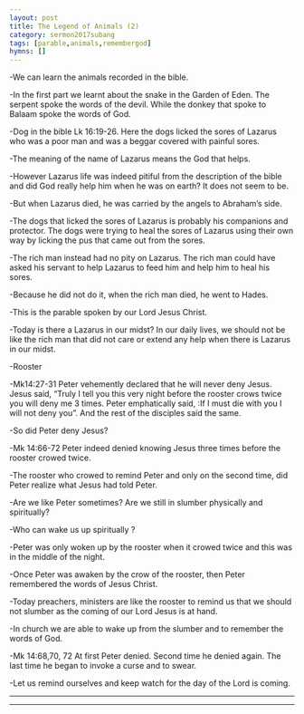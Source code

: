 ```yaml
---
layout: post
title: The Legend of Animals (2)
category: sermon2017subang
tags: [parable,animals,remembergod]
hymns: []
---
```

-We can learn the animals recorded in the bible. 

-In the first part we learnt about the snake in the Garden of Eden. The serpent spoke the words of the devil. While the donkey that spoke to Balaam spoke the words of God. 

-Dog in the bible
Lk 16:19-26. Here the dogs licked the sores of Lazarus who was a poor man and was a beggar covered with painful sores. 

-The  meaning of the name of Lazarus means the God that helps. 

-However Lazarus life was indeed pitiful from the description of the bible and did God really help him when he was on earth? It does not seem to be.   

-But when Lazarus died, he was carried by the angels to Abraham’s side. 

-The dogs that licked the sores of Lazarus is probably his companions and protector. The dogs were trying to heal the sores of Lazarus using their own way by licking the pus that came out from the sores.

-The rich man instead had no pity on Lazarus. The rich man could have asked his servant to help Lazarus to feed him and help him to heal his sores.

-Because he did not do it, when the rich man died, he went to Hades. 

-This is the parable spoken by our Lord Jesus Christ. 

-Today is there a Lazarus in our midst? In our daily lives, we should not be like the rich man that did not care or extend any help when there is Lazarus in our midst. 

-Rooster

-Mk14:27-31 Peter vehemently declared that he will never deny Jesus. Jesus said, “Truly I tell you this very night before the rooster crows twice you will deny me 3 times. Peter emphatically said, :If I must die with you I will not deny you”. And the rest of the disciples said the same. 

-So did Peter deny Jesus? 

-Mk 14:66-72 Peter indeed denied knowing Jesus three times before the rooster crowed twice. 

-The rooster who crowed to remind Peter and only on the second time, did Peter realize what Jesus had told Peter.

-Are we like Peter sometimes? Are we still in slumber physically and spiritually? 

-Who can wake us up spiritually ? 

-Peter was only woken up by the rooster when it crowed twice and this was in the middle of the night.

-Once Peter was awaken by the crow of the rooster, then Peter remembered the words of Jesus Christ. 

-Today preachers, ministers are like the rooster to remind us that we should not slumber as the coming of our Lord Jesus is at hand.

-In church we are able to wake up from the slumber and to remember the words of God.

-Mk 14:68,70, 72 At first Peter denied. Second time he denied again. The last time he began to invoke a curse and to swear. 

-Let us remind ourselves and keep watch for the day of the Lord is coming.



----
****
